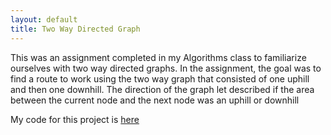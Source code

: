 ```yaml
---
layout: default
title: Two Way Directed Graph
---
```

<div class="blurb">
	<p>This was an assignment completed in my Algorithms class to familiarize ourselves with two way directed graphs. In the assignment, the goal was to find a route to work
using the two way graph that consisted of one uphill and then one downhill. The direction of the graph let described if the area between the current node and the next
node was an uphill or downhill
  
  My code for this project is <a href="https://github.com/gabbiebolcer/gabbiebolcer.github.io/blob/master/TwoWayDirectedGraph.java">here</a></a></p>
</div><!-- /.blurb -->

